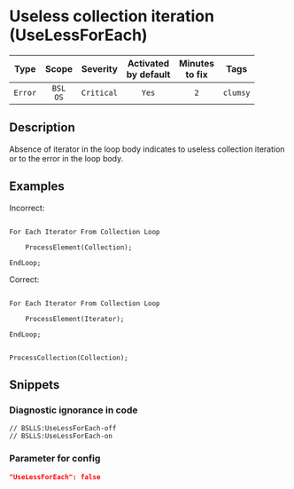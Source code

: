# Useless collection iteration (UseLessForEach)

| Type | Scope | Severity | Activated<br/>by default | Minutes<br/>to fix | Tags |
| :-: | :-: | :-: | :-: | :-: | :-: |
| `Error` | `BSL`<br/>`OS` | `Critical` | `Yes` | `2` | `clumsy` |

<!-- Блоки выше заполняются автоматически, не трогать -->
## Description

Absence of iterator in the loop body indicates to useless collection iteration or to the error in the loop body.

## Examples

Incorrect:

```Bsl

For Each Iterator From Collection Loop

    ProcessElement(Collection);
    
EndLoop;
```

Correct:

```Bsl

For Each Iterator From Collection Loop

    ProcessElement(Iterator);
    
EndLoop;
```

```bsl

ProcessCollection(Collection);
```

## Snippets

<!-- Блоки ниже заполняются автоматически, не трогать -->
### Diagnostic ignorance in code

```bsl
// BSLLS:UseLessForEach-off
// BSLLS:UseLessForEach-on
```

### Parameter for config

```json
"UseLessForEach": false
```
